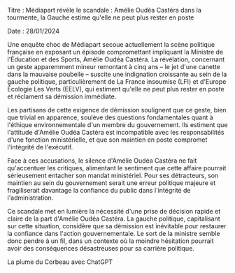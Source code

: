 Titre : Médiapart révèle le scandale : Amélie Oudéa Castéra dans la tourmente, la Gauche estime qu'elle ne peut plus rester en poste

Date : 28/01/2024

Une enquête choc de Médiapart secoue actuellement la scène politique française en exposant un épisode compromettant impliquant la Ministre de l'Éducation et des Sports, Amélie Oudéa Castéra. La révélation, concernant un geste apparemment mineur remontant à cinq ans – le jet d'une canette dans la mauvaise poubelle – suscite une indignation croissante au sein de la gauche politique, particulièrement de La France insoumise (LFI) et d'Europe Écologie Les Verts (EELV), qui estiment qu'elle ne peut plus rester en poste et réclament sa démission immédiate.

Les partisans de cette exigence de démission soulignent que ce geste, bien que trivial en apparence, soulève des questions fondamentales quant à l'éthique environnementale d'un membre du gouvernement. Ils estiment que l'attitude d'Amélie Oudéa Castéra est incompatible avec les responsabilités d'une fonction ministérielle, et que son maintien en poste compromet l'intégrité de l'exécutif.

Face à ces accusations, le silence d'Amélie Oudéa Castéra ne fait qu'accentuer les critiques, alimentant le sentiment que cette affaire pourrait sérieusement entacher son mandat ministériel. Pour ses détracteurs, son maintien au sein du gouvernement serait une erreur politique majeure et fragiliserait davantage la confiance du public dans l'intégrité de l'administration.

Ce scandale met en lumière la nécessité d'une prise de décision rapide et claire de la part d'Amélie Oudéa Castéra. La gauche politique, capitalisant sur cette situation, considère que sa démission est inévitable pour restaurer la confiance dans l'action gouvernementale. Le sort de la ministre semble donc pendre à un fil, dans un contexte où la moindre hésitation pourrait avoir des conséquences désastreuses pour sa carrière politique.


La plume du Corbeau avec ChatGPT
